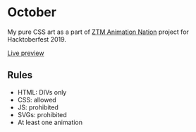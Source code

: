 # October
My pure CSS art as a part of [ZTM Animation Nation](https://github.com/zero-to-mastery/Animation-Nation) project for Hacktoberfest 2019.

[Live preview](https://fprokofiev.github.io/October/)
## Rules
* HTML: DIVs only
* CSS: allowed
* JS: prohibited
* SVGs: prohibited
* At least one animation
